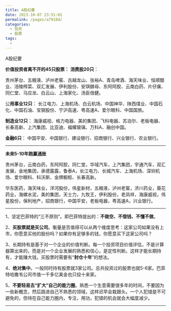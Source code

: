 ```yaml
---
title: A股纪要
date: 2023-10-07 23:51:01
permalink: /pages/a7918d/
categories:
  - 投资
  - 股票
tags:
  - 
---
```

A股纪要

**价值投资者离不开的45只股票：**
**消费股20只**：

贵州茅台、五粮液、泸州老窖、古越龙山、张裕A、青岛啤酒、海天味业、恒顺醋业、涪陵榨菜、双汇发展、伊利股份、安琪酵母、东阿阿胶、云南白药、片仔癀、同仁堂、马应龙、白云山、上海家化、汤臣倍健。

公**用事业12只**：
长江电力、上海机场、白云机场、中国神华、陕西煤业、中国石化、中国石油、宝钢股份、宁沪高速、粤高速A、爱尔眼科、中国国旅。

**制造业12只**：
海康威视、格力电器、美的集团、飞科电器、苏泊尔、老板电器、长春高新、上汽集团、比亚迪、福耀玻璃、万科A、融创中国。

**金融6只**：
中国平安、中国银行、建设银行、招商银行、兴业银行、农业银行。

* * *

**未来5-10年跑赢通胀**

贵州茅台，云南白药，东阿阿胶，同仁堂，华域汽车，上汽集团，宇通汽车，双汇发展，金地集团，承德露露，鲁泰A，长江电力、长城汽车、上海机场、深圳机场、爱尔眼科、科沃斯、金牌橱柜、长春高新。

华东医药，海天味业，洋河股份，伟星新材，五粮液，泸州老窖，济川药业，葵花药业，海螺水泥，美的集团，天士力，九牧王，伊利股份，老凤祥，海康威视，伟星股份，保利地产，招商银行，中国平安，老板电器，粤高速A，兴业银行。

* * *

1、坚定巴菲特的“三不原则”。即巴菲特提出的：**不做空、不借钱、不懂不做**。

2、**买股票就是买公司**。衡量是否值得可以从两个维度思考：这家公司如果没有上市，你愿意买他的股份吗？如果你有足够多的钱，你愿意买下这家公司吗？

3、长期持有是基于对一个企业的价值判断。每一个投资项目价值评估，不是计算器算出来的，而是对一个企业发展的熟悉和信心，是定性判断。这样才能长期持有，才能赚大钱。买股票时需要有“**封仓十年**”的想法。

4、**绝对集中**。一般同时持有股票就3家公司。总共投资过的股票也就5-6家。巴菲特哈撒韦公司市值一千多亿美金也只投十来家。

5、**不要轻易去“扩大”自己的能力圈**。熟悉一个生意需要很多年的时间，不要因为一些新概念，然后跳进自己不熟悉的领域，这样迟早会栽跟头。一个人犯错是不可避免的，但待在自己能力圈内，专注，用功，犯错的机会就会大幅度减少。

* * *
